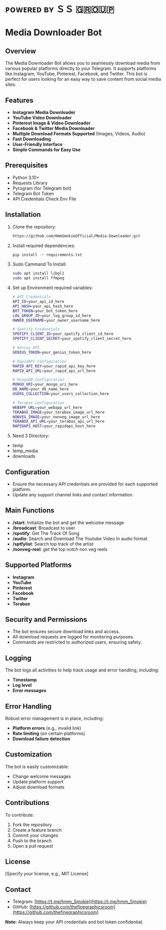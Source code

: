 # ᴘᴏᴡᴇʀᴇᴅ ʙʏ ＳＳ 🇬​​🇷​​🇴​​🇺​​🇵

# Media Downloader Bot

## Overview
The Media Downloader Bot allows you to seamlessly download media from various popular platforms directly to your Telegram. It supports platforms like Instagram, YouTube, Pinterest, Facebook, and Twitter. This bot is perfect for users looking for an easy way to save content from social media sites.

## Features
- **Instagram Media Downloader**  
- **YouTube Video Downloader**
- **Pinterest Image & Video Downloader**
- **Facebook & Twitter Media Downloader**
- **Multiple Download Formats Supported** (Images, Videos, Audio)
- **Fast Downloading**  
- **User-Friendly Interface**  
- **Simple Commands for Easy Use**

## Prerequisites
- Python 3.10+
- Requests Library
- Pyrogram (for Telegram bot)
- Telegram Bot Token
- API Credentials Check Env File

## Installation

1. Clone the repository:
    ```bash
    https://github.com/HmmSmokieOfficial/Media-Downloader.git
    ```

2. Install required dependencies:
    ```bash
    pip install -r requirements.txt

3. Sudo Cammand To Install:
    ```bash
    sudo apt install libgl1
    sudo apt install ffmpeg
    ```

4. Set up Environment required variables:
    ```bash
    # API Credentials
    API_ID=your_api_id_here
    API_HASH=your_api_hash_here
    BOT_TOKEN=your_bot_token_here
    LOG_GROUP_ID=your_log_group_id_here
    OWNER_USERNAME=your_owner_username_here
    
    # Spotify Credentials
    SPOTIFY_CLIENT_ID=your_spotify_client_id_here
    SPOTIFY_CLIENT_SECRET=your_spotify_client_secret_here
    
    # Genius API
    GENIUS_TOKEN=your_genius_token_here
    
    # RapidAPI Configuration
    RAPID_API_KEY=your_rapid_api_key_here
    RAPID_API_URL=your_rapid_api_url_here
    
    # MongoDB Configuration
    MONGO_URI=your_mongo_uri_here
    DB_NAME=your_db_name_here
    USERS_COLLECTION=your_users_collection_here
    
    # Terabox Configuration
    WEBAPP_URL=your_webapp_url_here
    TERABOX_IMAGE=your_terabox_image_url_here
    NONVEG_IMAGE=your_nonveg_image_url_here
    TERABOX_API_URL=your_terabox_api_url_here
    RAPIDAPI_HOST=your_rapidapi_host_here

    ```
5. Need 3 Directory:
  - temp
  - temp_media
  - downloads

## Configuration
- Ensure the necessary API credentials are provided for each supported platform.
- Update any support channel links and contact information.

## Main Functions

- **/start**: Initialize the bot and get the welcome message
- **/broadcast**: Broadcast to user
- **/spotify**: Get The Track Of Song
- **/audio**: Search and Download The Youtube Video In audio format
- **/sptfylist**: Search top track of the artist
- **/nonveg-reel**: get the top notch non veg reels

## Supported Platforms
- **Instagram**
- **YouTube**
- **Pinterest**
- **Facebook**
- **Twitter**
- **Terabox**

## Security and Permissions
- The bot ensures secure download links and access.
- All download requests are logged for monitoring purposes.
- Commands are restricted to authorized users, ensuring safety.

## Logging
The bot logs all activities to help track usage and error handling, including:
- **Timestamp**
- **Log level**
- **Error messages**

## Error Handling
Robust error management is in place, including:
- **Platform errors** (e.g., invalid link)
- **Rate limiting** (on certain platforms)
- **Download failure detection**

## Customization
The bot is easily customizable:
- Change welcome messages
- Update platform support
- Adjust download formats

## Contributions
To contribute:
1. Fork the repository
2. Create a feature branch
3. Commit your changes
4. Push to the branch
5. Open a pull request

## License
[Specify your license, e.g., MIT License]

## Contact
- Telegram: [https://t.me/hmm_Smokie](https://t.me/hmm_Smokie)
- GitHub: [https://github.com/thefinegraphicsroom](https://github.com/thefinegraphicsroom)

**Note:** Always keep your API credentials and bot token confidential.
